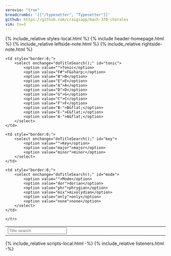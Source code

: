 ```yaml
---
verovio: "true"
breadcrumbs: '[["/typesetter", "Typesetter"]]'
github: https://github.com/craigsapp/bach-370-chorales
vim: ts=3
---
```


{% include_relative styles-local.html %}
{% include header-homepage.html %}
{% include_relative leftside-note.html %}
{% include_relative rightside-note.html %}

<table>
	<tr>
	<td style="border:0">
		<input id="textsearch" type="text" placeholder="Title search"/>
	</td>
	<td style="border:0; width:100%;">
		<div id="match-count"></div>
	</td>

	<td style="border:0;">
		<select onchange="doTitleSearch();" id="tonic">
			<option value="">Tonic</option>
			<option value="F#">F&sharp;</option>
			<option value="B">B</option>
			<option value="E">E</option>
			<option value="A">A</option>
			<option value="D">D</option>
			<option value="G">G</option>
			<option value="C">C</option>
			<option value="F">F</option>
			<option value="B-">B&flat;</option>
			<option value="E-">E&flat;</option>
			<option value="A-">A&flat;</option>
		</select>
	</td>

	<td style="border:0;">
		<select onchange="doTitleSearch();" id="key">
			<option value="">Key</option>
			<option value="major">major</option>
			<option value="minor">minor</option>
		</select>
	</td>

	<td style="border:0;">
		<select onchange="doTitleSearch();" id="mode">
			<option value="">Mode</option>
			<option value="dor">dorian</option>
			<option value="phr">phrygian</option>
			<option value="mix">mixolydian</option>
			<option value="only">only</option>
			<option value="none">none</option>
		</select>
	</td>

	</tr>
</table>


<div id="title-list"></div>

{% include_relative scripts-local.html -%}
{% include_relative listeners.html -%}

